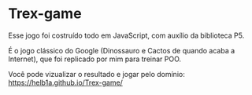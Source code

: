 # Trex-game
Esse jogo foi costruído todo em JavaScript, com auxílio da biblioteca P5.

É o jogo clássico do Google (Dinossauro e Cactos de quando acaba a Internet), que foi replicado por mim para treinar POO.

Você pode vizualizar o resultado e jogar pelo domínio: https://helb1a.github.io/Trex-game/

